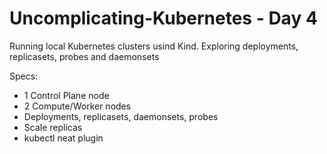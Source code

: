 # Uncomplicating-Kubernetes - Day 4
Running local Kubernetes clusters usind Kind. Exploring deployments, replicasets, probes and daemonsets

Specs:
* 1 Control Plane node
* 2 Compute/Worker nodes
* Deployments, replicasets, daemonsets, probes
* Scale replicas
* kubectl neat plugin
